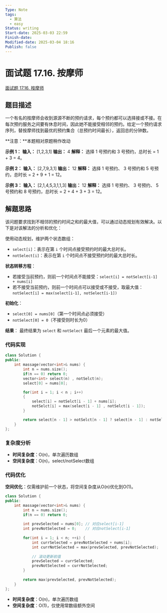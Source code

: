 ```yaml
---
Type: Note
tags:
  - 算法
  - easy
Status: writing
Start-date: 2025-03-03 22:59
Finish-date: 
Modified-date: 2025-03-04 18:16
Publish: false
---
```



# 面试题 17.16. 按摩师
[面试题 17.16. 按摩师](https://leetcode.cn/problems/the-masseuse-lcci/)

## 题目描述
一个有名的按摩师会收到源源不断的预约请求，每个预约都可以选择接或不接。在每次预约服务之间要有休息时间，因此她不能接受相邻的预约。给定一个预约请求序列，替按摩师找到最优的预约集合（总预约时间最长），返回总的分钟数。

**注意：**本题相对原题稍作改动

**示例 1：**
**输入：** [1,2,3,1]
**输出：** 4
**解释：** 选择 1 号预约和 3 号预约，总时长 = 1 + 3 = 4。

**示例 2：**
**输入：** [2,7,9,3,1]
**输出：** 12
**解释：** 选择 1 号预约、 3 号预约和 5 号预约，总时长 = 2 + 9 + 1 = 12。

**示例 3：**
**输入：** [2,1,4,5,3,1,1,3]
**输出：** 12
**解释：** 选择 1 号预约、 3 号预约、 5 号预约和 8 号预约，总时长 = 2 + 4 + 3 + 3 = 12。


## 解题思路

该问题要求找到不相邻的预约时间之和的最大值，可以通过动态规划有效解决。以下是对该解法的分析和优化：


使用动态规划，维护两个状态数组：
- `select[i]`：表示在第 `i` 个时间点接受预约时的最大总时长。
- `notSelect[i]`：表示在第 `i` 个时间点不接受预约时的最大总时长。

**状态转移方程**：
- 若接受当前预约，则前一个时间点不能接受：`select[i] = notSelect[i-1] + nums[i]`
- 若不接受当前预约，则前一个时间点可以接受或不接受，取最大值：`notSelect[i] = max(select[i-1], notSelect[i-1])`

**初始化**：
- `select[0] = nums[0]`（第一个时间点必须接受）
- `notSelect[0] = 0`（不接受则时长为0）

**结果**：
最终结果为 `select` 和 `notSelect` 最后一个元素的最大值。

### 代码实现

```cpp
class Solution {
public:
    int massage(vector<int>& nums) {
        int n = nums.size();
        if(n == 0) return 0;
        vector<int> select(n) , notSelct(n);
        select[0] = nums[0];

        for(int i = 1; i < n ; i++)
        {
            select[i] = notSelct[i - 1] + nums[i];
            notSelct[i] = max(select[i - 1] , notSelct[i - 1]);
        }

        return select[n - 1] > notSelct[n - 1] ? select[n - 1] : notSelct[n - 1];
    }
};
```


### 复杂度分析
- **时间复杂度**：O(n)，单次遍历数组
- **空间复杂度**：O(n)，select/notSelect数组
### 代码优化
**空间优化**：仅需维护前一个状态，将空间复杂度从O(n)优化到O(1)。
```cpp
class Solution {
public:
    int massage(vector<int>& nums) {
        int n = nums.size();
        if(n == 0) return 0;
        
        int prevSelected = nums[0]; // 对应select[i-1]
        int prevNotSelected = 0;    // 对应notSelect[i-1]
        
        for(int i = 1; i < n; ++i) {
            int currSelected = prevNotSelected + nums[i];
            int currNotSelected = max(prevSelected, prevNotSelected);
            
            // 滚动更新前值
            prevSelected = currSelected;
            prevNotSelected = currNotSelected;
        }
        
        return max(prevSelected, prevNotSelected);
    }
};
```
- **时间复杂度**：O(n)，单次遍历数组
- **空间复杂度**：O(1)，仅使用常数级额外空间




